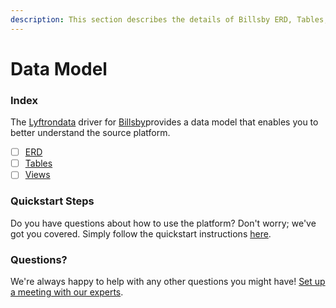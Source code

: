 ```yaml
---
description: This section describes the details of Billsby ERD, Tables, and Views.
---
```


# Data Model

### Index

The  [Lyftrondata](https://www.lyftrondata.com/) driver for [Billsby](https://www.lyftrondata.com/integration/business-analytics/billsby/)provides a data model that enables you to better understand the source platform.

* [ ] [ERD](../../../business-analytics/billsby/data-model/erd.md)
* [ ] [Tables](../../../business-analytics/billsby/data-model/tables.md)
* [ ] [Views](../../../business-analytics/billsby/data-model/views.md)

### Quickstart Steps

Do you have questions about how to use the platform? Don't worry; we've got you covered. Simply follow the quickstart instructions [here](../../../business-analytics/billsby/quickstart-steps.md).

### Questions? <a href="#questions" id="questions"></a>

We're always happy to help with any other questions you might have! [Set up a meeting with our experts](https://www.lyftrondata.com/book-a-meeting/).

